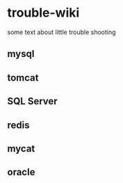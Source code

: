 # trouble-wiki
some text about little trouble shooting

## mysql

## tomcat

## SQL Server

## redis

## mycat

## oracle
